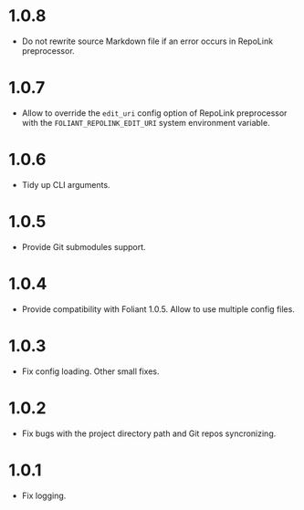 # 1.0.8

-   Do not rewrite source Markdown file if an error occurs in RepoLink preprocessor.

# 1.0.7

-   Allow to override the `edit_uri` config option of RepoLink preprocessor with the `FOLIANT_REPOLINK_EDIT_URI` system environment variable.

# 1.0.6

-   Tidy up CLI arguments.

# 1.0.5

-   Provide Git submodules support.

# 1.0.4

-   Provide compatibility with Foliant 1.0.5. Allow to use multiple config files.

# 1.0.3

-   Fix config loading. Other small fixes.

# 1.0.2

-   Fix bugs with the project directory path and Git repos syncronizing.

# 1.0.1

-   Fix logging.
